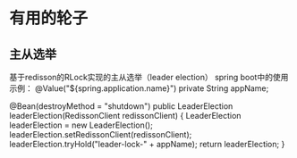 # 有用的轮子

## 主从选举
基于redisson的RLock实现的主从选举（leader election）
spring boot中的使用示例：
@Value("${spring.application.name}")
private String appName;

@Bean(destroyMethod = "shutdown")
public LeaderElection leaderElection(RedissonClient redissonClient) {
    LeaderElection leaderElection = new LeaderElection();
    leaderElection.setRedissonClient(redissonClient);
    leaderElection.tryHold("leader-lock-" + appName);
    return leaderElection;
}
